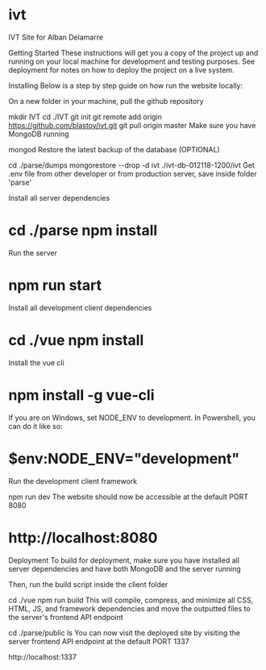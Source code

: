 # ivt
IVT Site for Alban Delamarre

Getting Started
These instructions will get you a copy of the project up and running on your local machine for development and testing purposes. See deployment for notes on how to deploy the project on a live system.

Installing
Below is a step by step guide on how run the website locally:

On a new folder in your machine, pull the github repository

mkdir IVT
cd ./IVT
git init
git remote add origin https://github.com/blastoy/ivt.git
git pull origin master
Make sure you have MongoDB running

mongod
Restore the latest backup of the database (OPTIONAL)

cd ./parse/dumps
mongorestore --drop -d ivt ./ivt-db-012118-1200/ivt
Get .env file from other developer or from production server, save inside folder 'parse'

Install all server dependencies

cd ./parse
npm install
==========================================
Run the server

npm run start
==========================================
Install all development client dependencies

cd ./vue
npm install
==========================================
Install the vue cli

npm install -g vue-cli
==========================================
If you are on Windows, set NODE_ENV to development. In Powershell, you can do it like so:

$env:NODE_ENV="development"
==========================================
Run the development client framework

npm run dev
The website should now be accessible at the default PORT 8080

http://localhost:8080
==========================================
Deployment
To build for deployment, make sure you have installed all server dependencies and have both MongoDB and the server running

Then, run the build script inside the client folder

cd ./vue
npm run build
This will compile, compress, and minimize all CSS, HTML, JS, and framework dependencies and move the outputted files to the server's frontend API endpoint

cd ./parse/public
ls
You can now visit the deployed site by visiting the server frontend API endpoint at the default PORT 1337

http://localhost:1337

